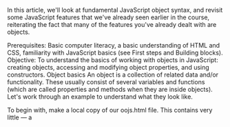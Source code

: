 In this article, we'll look at fundamental JavaScript object syntax, and revisit some JavaScript features that we've already seen earlier in the course, reiterating the fact that many of the features you've already dealt with are objects.

Prerequisites:	Basic computer literacy, a basic understanding of HTML and CSS, familiarity with JavaScript basics (see First steps and Building blocks).
Objective:	To understand the basics of working with objects in JavaScript: creating objects, accessing and modifying object properties, and using constructors.
Object basics
An object is a collection of related data and/or functionality. These usually consist of several variables and functions (which are called properties and methods when they are inside objects). Let's work through an example to understand what they look like.

To begin with, make a local copy of our oojs.html file. This contains very little — a <script> element for us to write our source code into. We'll use this as a basis for exploring basic object syntax. While working with this example you should have your developer tools JavaScript console open and ready to type in some commands.

As with many things in JavaScript, creating an object often begins with defining and initializing a variable. Try entering the following line below the JavaScript code that's already in your file, then saving and refreshing:

const person = {};
Copy to Clipboard
Now open your browser's JavaScript console, enter person into it, and press Enter/Return. You should get a result similar to one of the below lines:

[object Object]
Object { }
{ }
Congratulations, you've just created your first object. Job done! But this is an empty object, so we can't really do much with it. Let's update the JavaScript object in our file to look like this:

const person = {
  name: ["Bob", "Smith"],
  age: 32,
  bio: function () {
    console.log(`${this.name[0]} ${this.name[1]} is ${this.age} years old.`);
  },
  introduceSelf: function () {
    console.log(`Hi! I'm ${this.name[0]}.`);
  },
};
Copy to Clipboard
After saving and refreshing, try entering some of the following into the JavaScript console on your browser devtools: